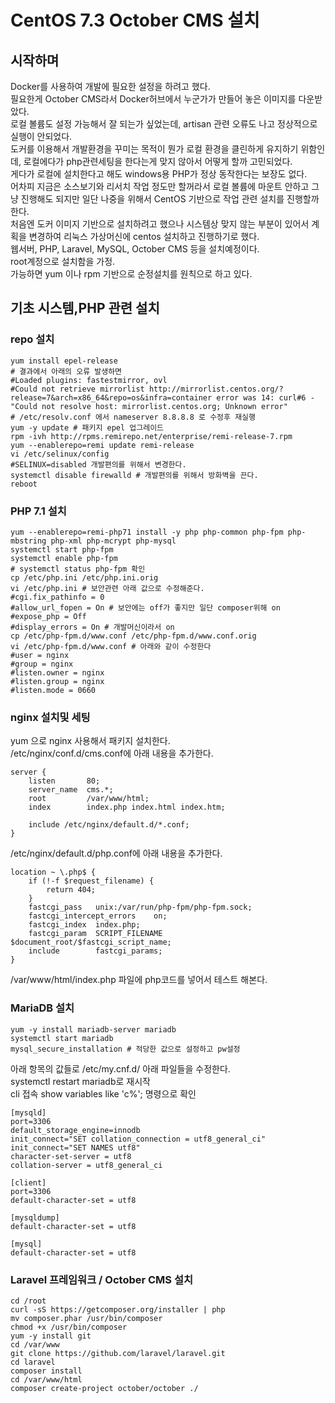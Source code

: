 CentOS 7.3 October CMS 설치
=========================

시작하며
--------
Docker를 사용하여 개발에 필요한 설정을 하려고 했다.  
필요한게 October CMS라서 Docker허브에서 누군가가 만들어 놓은 이미지를 다운받았다.  
로컬 볼륨도 설정 가능해서 잘 되는가 싶었는데, artisan 관련 오류도 나고 정상적으로 실행이 안되었다.  
도커를 이용해서 개발환경을 꾸미는 목적이 뭔가 로컬 환경을 클린하게 유지하기 위함인데, 로컬에다가 php관련세팅을 한다는게 맞지 않아서 어떻게 할까 고민되었다.  
게다가 로컬에 설치한다고 해도 windows용 PHP가 정상 동작한다는 보장도 없다.  
어차피 지금은 소스보기와 리서치 작업 정도만 할꺼라서 로컬 볼륨에 마운트 안하고 그냥 진행해도 되지만 일단 나중을 위해서 CentOS 기반으로 작업 관련 설치를 진행할까 한다.  
처음엔 도커 이미지 기반으로 설치하려고 했으나 시스템상 맞지 않는 부분이 있어서 계획을 변경하여 리눅스 가상머신에 centos 설치하고 진행하기로 했다.  
웹서버, PHP, Laravel, MySQL, October CMS 등을 설치예정이다.  
root계정으로 설치함을 가정.  
가능하면 yum 이나 rpm 기반으로 순정설치를 원칙으로 하고 있다.  

기초 시스템,PHP 관련 설치
------------
### repo 설치

    yum install epel-release
    # 결과에서 아래의 오류 발생하면
    #Loaded plugins: fastestmirror, ovl
    #Could not retrieve mirrorlist http://mirrorlist.centos.org/?release=7&arch=x86_64&repo=os&infra=container error was 14: curl#6 - "Could not resolve host: mirrorlist.centos.org; Unknown error"
    # /etc/resolv.conf 에서 nameserver 8.8.8.8 로 수정후 재실행
    yum -y update # 패키지 epel 업그레이드
    rpm -ivh http://rpms.remirepo.net/enterprise/remi-release-7.rpm
    yum --enablerepo=remi update remi-release
    vi /etc/selinux/config
    #SELINUX=disabled 개발편의를 위해서 변경한다.
    systemctl disable firewalld # 개발편의를 위해서 방화벽을 끈다.
    reboot

### PHP 7.1 설치
    yum --enablerepo=remi-php71 install -y php php-common php-fpm php-mbstring php-xml php-mcrypt php-mysql
    systemctl start php-fpm
    systemctl enable php-fpm
    # systemctl status php-fpm 확인
    cp /etc/php.ini /etc/php.ini.orig
    vi /etc/php.ini # 보안관련 아래 값으로 수정해준다.
    #cgi.fix_pathinfo = 0
    #allow_url_fopen = On # 보안에는 off가 좋지만 일단 composer위해 on
    #expose_php = Off
    #display_errors = On # 개발머신이라서 on
    cp /etc/php-fpm.d/www.conf /etc/php-fpm.d/www.conf.orig
    vi /etc/php-fpm.d/www.conf # 아래와 같이 수정한다
    #user = nginx
    #group = nginx
    #listen.owner = nginx
    #listen.group = nginx
    #listen.mode = 0660

### nginx 설치및 세팅
yum 으로 nginx 사용해서 패키지 설치한다.  
/etc/nginx/conf.d/cms.conf에 아래 내용을 추가한다.  

    server {
        listen       80;
        server_name  cms.*;
        root         /var/www/html;
        index        index.php index.html index.htm;

        include /etc/nginx/default.d/*.conf;
    }

/etc/nginx/default.d/php.conf에 아래 내용을 추가한다.  

    location ~ \.php$ {
        if (!-f $request_filename) {
            return 404;
        }
        fastcgi_pass   unix:/var/run/php-fpm/php-fpm.sock;
        fastcgi_intercept_errors    on;
        fastcgi_index  index.php;
        fastcgi_param  SCRIPT_FILENAME  $document_root/$fastcgi_script_name;
        include        fastcgi_params;
    }

/var/www/html/index.php 파일에 php코드를 넣어서 테스트 해본다.  

### MariaDB 설치

    yum -y install mariadb-server mariadb
    systemctl start mariadb
    mysql_secure_installation # 적당한 값으로 설정하고 pw설정

아래 항목의 값들로 /etc/my.cnf.d/ 아래 파일들을 수정한다.  
systemctl restart mariadb로 재시작  
cli 접속 show variables like 'c%'; 명령으로 확인

    [mysqld]
    port=3306
    default_storage_engine=innodb
    init_connect="SET collation_connection = utf8_general_ci"  
    init_connect="SET NAMES utf8"  
    character-set-server = utf8
    collation-server = utf8_general_ci

    [client]
    port=3306
    default-character-set = utf8

    [mysqldump]
    default-character-set = utf8

    [mysql]
    default-character-set = utf8

### Laravel 프레임워크 / October CMS 설치

    cd /root
    curl -sS https://getcomposer.org/installer | php
    mv composer.phar /usr/bin/composer
    chmod +x /usr/bin/composer
    yum -y install git
    cd /var/www
    git clone https://github.com/laravel/laravel.git
    cd laravel
    composer install
    cd /var/www/html
    composer create-project october/october ./
